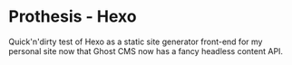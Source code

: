 # Prothesis - Hexo

Quick'n'dirty test of Hexo as a static site generator front-end for my personal site now that Ghost CMS now has a fancy headless content API.
